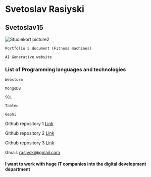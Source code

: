 # Svetoslav Rasiyski

## Svetoslav15
![Studiekort picture2](https://www.instagram.com/svetli_55/p/ChK1xh-MFpY5U2FUFF3_eKp_vG2O2NTq92q6H80/)

```
Portfolio 5 document (Fitness machines)
```
```
AI Generative website
```
### List of Programming languages and technologies
```
Webstorm 
```
```
MongoDB
```
```
SQL
```
```
Tableu
```
```
Gephi
```
Github repository 1 [Link](https://github.com/Svetoslav15/js-test-preparation-ita23.git)

Github repository 2 [Link](https://github.com/Svetoslav15/node-mysql2.git)

Github repository 3 [Link](https://github.com/Svetoslav15/js-test-ita23.git)

Gmail: rasiyski@gmail.com

#### I want to work with huge IT companies into the digital development department

